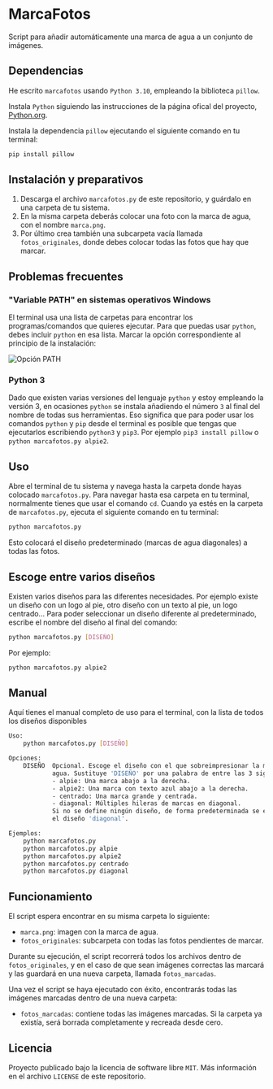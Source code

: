 # MarcaFotos

Script para añadir automáticamente una marca de agua a un conjunto de imágenes.

## Dependencias

He escrito `marcafotos` usando `Python 3.10`, empleando la biblioteca `pillow`.

Instala `Python` siguiendo las instrucciones de la página ofical del proyecto, [Python.org](https://www.python.org).

Instala la dependencia `pillow` ejecutando el siguiente comando en tu terminal:

```sh
pip install pillow
```

## Instalación y preparativos

1) Descarga el archivo `marcafotos.py` de este repositorio, y guárdalo en una carpeta de tu sistema.
2) En la misma carpeta deberás colocar una foto con la marca de agua, con el nombre `marca.png`.
3) Por último crea también una subcarpeta vacía llamada `fotos_originales`, donde debes colocar todas las fotos que hay que marcar.

## Problemas frecuentes

### "Variable PATH" en sistemas operativos Windows

El terminal usa una lista de carpetas para encontrar los programas/comandos que quieres ejecutar. Para que puedas usar `python`, debes incluir `python` en esa lista. Marcar la opción correspondiente al principio de la instalación:

![Opción PATH](https://docs.blender.org/manual/es/2.79/_images/about_contribute_install_windows_installer.png)

### Python 3

Dado que existen varias versiones del lenguaje `python` y estoy empleando la versión 3, en ocasiones `python` se instala añadiendo el número `3` al final del nombre de todas sus herramientas. Eso significa que para poder usar los comandos `python` y `pip` desde el terminal es posible que tengas que ejecutarlos escribiendo `python3` y `pip3`. Por ejemplo `pip3 install pillow` o `python marcafotos.py alpie2`.

## Uso

Abre el terminal de tu sistema y navega hasta la carpeta donde hayas colocado `marcafotos.py`. Para navegar hasta esa carpeta en tu
terminal, normalmente tienes que usar el comando `cd`.
Cuando ya estés en la carpeta de `marcafotos.py`, ejecuta el siguiente comando en tu terminal:

```sh
python marcafotos.py
```

Esto colocará el diseño predeterminado (marcas de agua diagonales) a todas las fotos.

## Escoge entre varios diseños

Existen varios diseños para las diferentes necesidades. Por ejemplo existe un diseño con un logo al pie, otro diseño con un texto
al pie, un logo centrado... Para poder seleccionar un diseño diferente al predeterminado, escribe el nombre del diseño al final
del comando:
```sh
python marcafotos.py [DISEÑO]
```

Por ejemplo:
```sh
python marcafotos.py alpie2
```

## Manual

Aquí tienes el manual completo de uso para el terminal, con la lista de todos los diseños disponibles

```sh
Uso:
    python marcafotos.py [DISEÑO]

Opciones:
    DISEÑO  Opcional. Escoge el diseño con el que sobreimpresionar la marca de
            agua. Sustituye 'DISEÑO' por una palabra de entre las 3 siguientes:
            - alpie: Una marca abajo a la derecha.
            - alpie2: Una marca con texto azul abajo a la derecha.
            - centrado: Una marca grande y centrada.
            - diagonal: Múltiples hileras de marcas en diagonal.
            Si no se define ningún diseño, de forma predeterminada se escogerá
            el diseño 'diagonal'.

Ejemplos:
    python marcafotos.py
    python marcafotos.py alpie
    python marcafotos.py alpie2
    python marcafotos.py centrado
    python marcafotos.py diagonal
```

## Funcionamiento

El script espera encontrar en su misma carpeta lo siguiente:

- `marca.png`: imagen con la marca de agua.
- `fotos_originales`: subcarpeta con todas las fotos pendientes de marcar.

Durante su ejecución, el script recorrerá todos los archivos dentro de `fotos_originales`, y en el caso de que sean imágenes correctas las marcará y las guardará en una nueva carpeta, llamada `fotos_marcadas`.

Una vez el script se haya ejecutado con éxito, encontrarás todas las imágenes marcadas dentro de una nueva carpeta:

- `fotos_marcadas`: contiene todas las imágenes marcadas. Si la carpeta ya existía, será borrada completamente y recreada desde cero.

## Licencia

Proyecto publicado bajo la licencia de software libre `MIT`. Más información en el archivo `LICENSE` de este repositorio.
